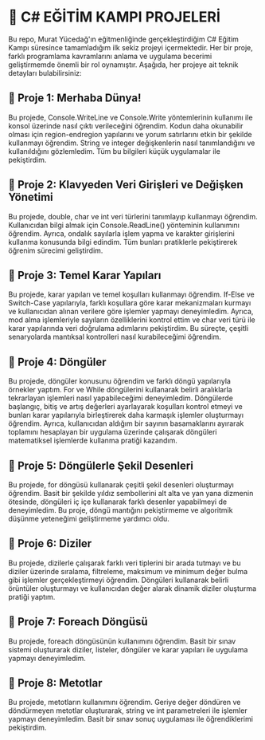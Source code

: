# 🌟 C# EĞİTİM KAMPI PROJELERİ
Bu repo, Murat Yücedağ'ın eğitmenliğinde gerçekleştirdiğim C# Eğitim Kampı süresince tamamladığım ilk sekiz projeyi içermektedir. Her bir proje, farklı programlama kavramlarını anlama ve uygulama becerimi geliştirmemde önemli bir rol oynamıştır. Aşağıda, her projeye ait teknik detayları bulabilirsiniz:

## 🎯 Proje 1: Merhaba Dünya!
Bu projede, Console.WriteLine ve Console.Write yöntemlerinin kullanımı ile konsol üzerinde nasıl çıktı verileceğini öğrendim. Kodun daha okunabilir olması için region-endregion yapılarını ve yorum satırlarını etkin bir şekilde kullanmayı öğrendim. String ve integer değişkenlerin nasıl tanımlandığını ve kullanıldığını gözlemledim. Tüm bu bilgileri küçük uygulamalar ile pekiştirdim.

## 🎯 Proje 2: Klavyeden Veri Girişleri ve Değişken Yönetimi
Bu projede, double, char ve int veri türlerini tanımlayıp kullanmayı öğrendim. Kullanıcıdan bilgi almak için Console.ReadLine() yönteminin kullanımını öğrendim. Ayrıca, ondalık sayılarla işlem yapma ve karakter girişlerini kullanma konusunda bilgi edindim. Tüm bunları pratiklerle pekiştirerek öğrenim sürecimi geliştirdim.

## 🎯 Proje 3: Temel Karar Yapıları
Bu projede, karar yapıları ve temel koşulları kullanmayı öğrendim. If-Else ve Switch-Case yapılarıyla, farklı koşullara göre karar mekanizmaları kurmayı ve kullanıcıdan alınan verilere göre işlemler yapmayı deneyimledim. Ayrıca, mod alma işlemleriyle sayıların özelliklerini kontrol ettim ve char veri türü ile karar yapılarında veri doğrulama adımlarını pekiştirdim. Bu süreçte, çeşitli senaryolarda mantıksal kontrolleri nasıl kurabileceğimi öğrendim. 

## 🎯 Proje 4: Döngüler
Bu projede, döngüler konusunu öğrendim ve farklı döngü yapılarıyla örnekler yaptım. For ve While döngülerini kullanarak belirli aralıklarla tekrarlayan işlemleri nasıl yapabileceğimi deneyimledim. Döngülerde başlangıç, bitiş ve artış değerleri ayarlayarak koşulları kontrol etmeyi ve bunları karar yapılarıyla birleştirerek daha karmaşık işlemler oluşturmayı öğrendim. Ayrıca, kullanıcıdan aldığım bir sayının basamaklarını ayırarak toplamını hesaplayan bir uygulama üzerinde çalışarak döngüleri matematiksel işlemlerde kullanma pratiği kazandım.

## 🎯 Proje 5: Döngülerle Şekil Desenleri
Bu projede, for döngüsü kullanarak çeşitli şekil desenleri oluşturmayı öğrendim. Basit bir şekilde yıldız sembollerini alt alta ve yan yana dizmenin ötesinde, döngüleri iç içe kullanarak farklı desenler yapabilmeyi de deneyimledim. Bu proje, döngü mantığını pekiştirmeme ve algoritmik düşünme yeteneğimi geliştirmeme yardımcı oldu.

## 🎯 Proje 6: Diziler
Bu projede, dizilerle çalışarak farklı veri tiplerini bir arada tutmayı ve bu diziler üzerinde sıralama, filtreleme, maksimum ve minimum değer bulma gibi işlemler gerçekleştirmeyi öğrendim. Döngüleri kullanarak belirli örüntüler oluşturmayı ve kullanıcıdan değer alarak dinamik diziler oluşturma pratiği yaptım. 

## 🎯 Proje 7: Foreach Döngüsü
Bu projede, foreach döngüsünün kullanımını öğrendim. Basit bir sınav sistemi oluşturarak diziler, listeler, döngüler ve karar yapıları ile uygulama yapmayı deneyimledim.

## 🎯 Proje 8: Metotlar
Bu projede, metotların kullanımını öğrendim. Geriye değer döndüren ve döndürmeyen metotlar oluşturarak, string ve int parametreleri ile işlemler yapmayı deneyimledim. Basit bir sınav sonuç uygulaması ile öğrendiklerimi pekiştirdim.
